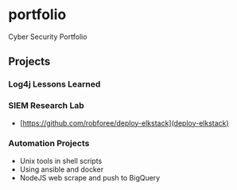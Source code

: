 # portfolio
Cyber Security Portfolio

## Projects
### Log4j Lessons Learned

### SIEM Research Lab
* [https://github.com/robforee/deploy-elkstack](deploy-elkstack)

### Automation Projects
* Unix tools in shell scripts
* Using ansible and docker 
* NodeJS web scrape and push to BigQuery
